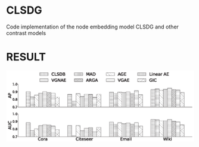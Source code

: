 # CLSDG
Code implementation of the node embedding model CLSDG and other contrast models

# RESULT
![image](https://github.com/zhangshanfan/CLSDG/blob/main/FIGURES/result.png)
